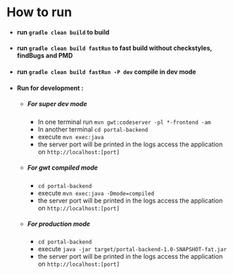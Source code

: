 # How to run

- #### run `gradle clean build` to build

- #### run `gradle clean build fastRun` to fast build without checkstyles, findBugs and PMD

- #### run `gradle clean build fastRun -P dev` compile in dev mode

- #### Run for development :

  - ##### For super dev mode 
  
    - In one terminal run `mvn gwt:codeserver -pl *-frontend -am`  
    - In another terminal `cd portal-backend`
    - execute `mvn exec:java`
    - the server port will be printed in the logs access the application on `http://localhost:[port]`

  - ##### For gwt compiled mode 
  
    - `cd portal-backend`
    - execute `mvn exec:java -Dmode=compiled`
    - the server port will be printed in the logs access the application on `http://localhost:[port]`

  - ##### For production mode 
  
    - `cd portal-backend`
    - execute `java -jar target/portal-backend-1.0-SNAPSHOT-fat.jar`
    - the server port will be printed in the logs access the application on `http://localhost:[port]`